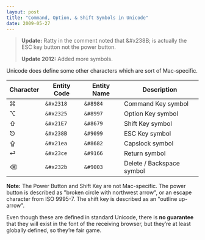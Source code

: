 ```yaml
---
layout: post
title: "Command, Option, & Shift Symbols in Unicode"
date: 2009-05-27
---
```


> **Update:** Ratty in the comment noted that &\#x238B; is actually the ESC key button not the power button.
>
> **Update 2012:** Added more symbols.

Unicode does define some other characters which are sort of Mac-specific.

| Character | Entity Code | Entity Name | Description               |
|-----------|-------------|-------------|---------------------------|
| ⌘         | `&#x2318`   | `&#8984`    | Command Key symbol        |
| ⌥         | `&#x2325`   | `&#8997`    | Option Key symbol         |
| ⇧         | `&#x21E7`   | `&#8679`    | Shift Key symbol          |
| ⎋         | `&#x238B`   | `&#9099`    | ESC Key symbol            |
| ⇪         | `&#x21ea`   | `&#8682`    | Capslock symbol           |
| ⏎         | `&#x23ce`   | `&#9166`    | Return symbol             |
| ⌫         | `&#x232b`   | `&#9003`    | Delete / Backspace symbol |

**Note:** The Power Button and Shift Key are not Mac-specific. The power button is described as "broken circle with northwest arrow", or an escape character from ISO 9995-7. The shift key is described as an "outline up-arrow".

Even though these are defined in standard Unicode, there is **no guarantee** that they will exist in the font of the receiving browser, but they’re at least globally defined, so they’re fair game.
